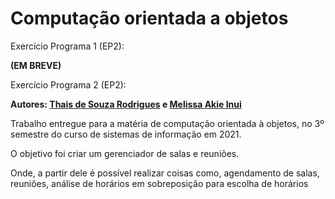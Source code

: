# Computação orientada a objetos

Exercício Programa 1 (EP2):</p>
**(EM BREVE)**  </p>
</p>

Exercício Programa 2 (EP2):</p>

**Autores: [Thais de Souza Rodrigues](https://github.com/thatarocket) e [Melissa Akie Inui](https://github.com/mee-akie)** </p>

Trabalho entregue para a matéria de computação orientada à objetos, no 3º semestre do curso de sistemas de informação em 2021. </p>
O objetivo foi criar um gerenciador de salas e reuniões. </p>
Onde, a partir dele é possível realizar coisas como, agendamento de salas, reuniões, análise de horários em sobreposição para escolha de horários
